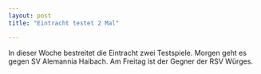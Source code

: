 ```yaml
---
layout: post
title: "Eintracht testet 2 Mal"

---
```


In dieser Woche bestreitet die Eintracht zwei Testspiele. Morgen geht es gegen SV Alemannia Haibach. Am Freitag ist der Gegner der RSV Würges.



